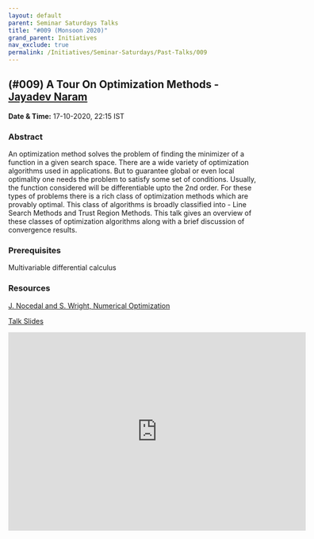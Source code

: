 ```yaml
---
layout: default
parent: Seminar Saturdays Talks
title: "#009 (Monsoon 2020)"
grand_parent: Initiatives
nav_exclude: true
permalink: /Initiatives/Seminar-Saturdays/Past-Talks/009
---
```


(#009) **A Tour On Optimization Methods** - [Jayadev Naram](https://in.linkedin.com/in/jayadev-naram-468764167)
------------------

**Date & Time:** 17-10-2020, 22:15 IST

### Abstract
An optimization method solves the problem of finding the minimizer of a function in a given search space. There are a wide variety of optimization algorithms used in applications. But to guarantee global or even local optimality one needs the problem to satisfy some set of conditions. Usually, the function considered will be differentiable upto the 2nd order. For these types of problems there is a rich class of optimization methods which are provably optimal. This class of algorithms is broadly classified into - Line Search Methods and Trust Region Methods. This talk gives an overview of these classes of optimization algorithms along with a brief discussion of convergence results.

### Prerequisites
Multivariable differential calculus

### Resources
[J. Nocedal and S. Wright, Numerical Optimization](https://www.csie.ntu.edu.tw/~r97002/temp/num_optimization.pdf)

[Talk Slides](slides_009.pdf)

<iframe width="600" height="400" src="https://www.youtube.com/embed/HHbBttEK8R0" frameborder="0" allow="accelerometer; autoplay; clipboard-write; encrypted-media; gyroscope; picture-in-picture" allowfullscreen></iframe>

